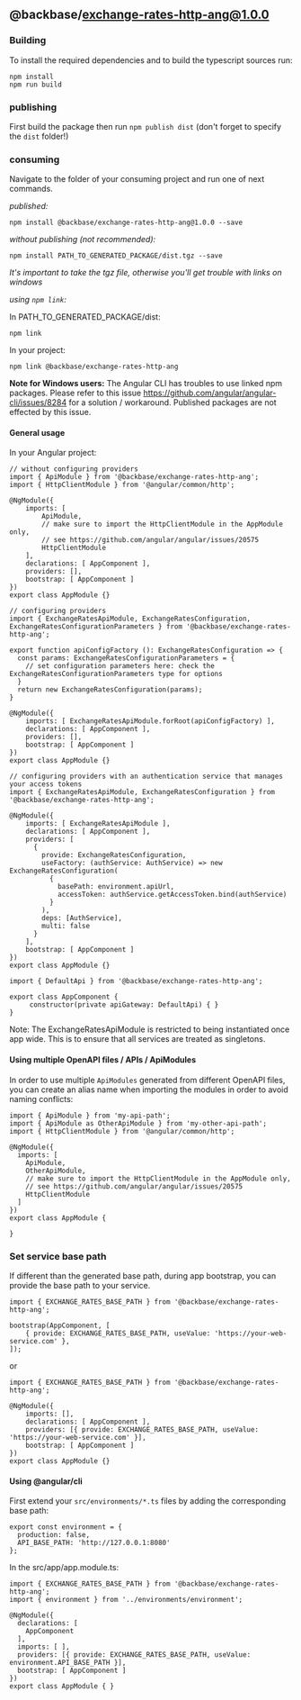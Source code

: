 ## @backbase/exchange-rates-http-ang@1.0.0

### Building

To install the required dependencies and to build the typescript sources run:
```
npm install
npm run build
```

### publishing

First build the package then run ```npm publish dist``` (don't forget to specify the `dist` folder!)

### consuming

Navigate to the folder of your consuming project and run one of next commands.

_published:_

```
npm install @backbase/exchange-rates-http-ang@1.0.0 --save
```

_without publishing (not recommended):_

```
npm install PATH_TO_GENERATED_PACKAGE/dist.tgz --save
```

_It's important to take the tgz file, otherwise you'll get trouble with links on windows_

_using `npm link`:_

In PATH_TO_GENERATED_PACKAGE/dist:
```
npm link
```

In your project:
```
npm link @backbase/exchange-rates-http-ang
```

__Note for Windows users:__ The Angular CLI has troubles to use linked npm packages.
Please refer to this issue https://github.com/angular/angular-cli/issues/8284 for a solution / workaround.
Published packages are not effected by this issue.


#### General usage

In your Angular project:


```
// without configuring providers
import { ApiModule } from '@backbase/exchange-rates-http-ang';
import { HttpClientModule } from '@angular/common/http';

@NgModule({
    imports: [
        ApiModule,
        // make sure to import the HttpClientModule in the AppModule only,
        // see https://github.com/angular/angular/issues/20575
        HttpClientModule
    ],
    declarations: [ AppComponent ],
    providers: [],
    bootstrap: [ AppComponent ]
})
export class AppModule {}
```

```
// configuring providers
import { ExchangeRatesApiModule, ExchangeRatesConfiguration, ExchangeRatesConfigurationParameters } from '@backbase/exchange-rates-http-ang';

export function apiConfigFactory (): ExchangeRatesConfiguration => {
  const params: ExchangeRatesConfigurationParameters = {
    // set configuration parameters here: check the ExchangeRatesConfigurationParameters type for options
  }
  return new ExchangeRatesConfiguration(params);
}

@NgModule({
    imports: [ ExchangeRatesApiModule.forRoot(apiConfigFactory) ],
    declarations: [ AppComponent ],
    providers: [],
    bootstrap: [ AppComponent ]
})
export class AppModule {}
```

```
// configuring providers with an authentication service that manages your access tokens
import { ExchangeRatesApiModule, ExchangeRatesConfiguration } from '@backbase/exchange-rates-http-ang';

@NgModule({
    imports: [ ExchangeRatesApiModule ],
    declarations: [ AppComponent ],
    providers: [
      {
        provide: ExchangeRatesConfiguration,
        useFactory: (authService: AuthService) => new ExchangeRatesConfiguration(
          {
            basePath: environment.apiUrl,
            accessToken: authService.getAccessToken.bind(authService)
          }
        ),
        deps: [AuthService],
        multi: false
      }
    ],
    bootstrap: [ AppComponent ]
})
export class AppModule {}
```

```
import { DefaultApi } from '@backbase/exchange-rates-http-ang';

export class AppComponent {
	 constructor(private apiGateway: DefaultApi) { }
}
```

Note: The ExchangeRatesApiModule is restricted to being instantiated once app wide.
This is to ensure that all services are treated as singletons.

#### Using multiple OpenAPI files / APIs / ApiModules
In order to use multiple `ApiModules` generated from different OpenAPI files,
you can create an alias name when importing the modules
in order to avoid naming conflicts:
```
import { ApiModule } from 'my-api-path';
import { ApiModule as OtherApiModule } from 'my-other-api-path';
import { HttpClientModule } from '@angular/common/http';

@NgModule({
  imports: [
    ApiModule,
    OtherApiModule,
    // make sure to import the HttpClientModule in the AppModule only,
    // see https://github.com/angular/angular/issues/20575
    HttpClientModule
  ]
})
export class AppModule {

}
```


### Set service base path
If different than the generated base path, during app bootstrap, you can provide the base path to your service.

```
import { EXCHANGE_RATES_BASE_PATH } from '@backbase/exchange-rates-http-ang';

bootstrap(AppComponent, [
    { provide: EXCHANGE_RATES_BASE_PATH, useValue: 'https://your-web-service.com' },
]);
```
or

```
import { EXCHANGE_RATES_BASE_PATH } from '@backbase/exchange-rates-http-ang';

@NgModule({
    imports: [],
    declarations: [ AppComponent ],
    providers: [{ provide: EXCHANGE_RATES_BASE_PATH, useValue: 'https://your-web-service.com' }],
    bootstrap: [ AppComponent ]
})
export class AppModule {}
```


#### Using @angular/cli
First extend your `src/environments/*.ts` files by adding the corresponding base path:

```
export const environment = {
  production: false,
  API_BASE_PATH: 'http://127.0.0.1:8080'
};
```

In the src/app/app.module.ts:
```
import { EXCHANGE_RATES_BASE_PATH } from '@backbase/exchange-rates-http-ang';
import { environment } from '../environments/environment';

@NgModule({
  declarations: [
    AppComponent
  ],
  imports: [ ],
  providers: [{ provide: EXCHANGE_RATES_BASE_PATH, useValue: environment.API_BASE_PATH }],
  bootstrap: [ AppComponent ]
})
export class AppModule { }
```
